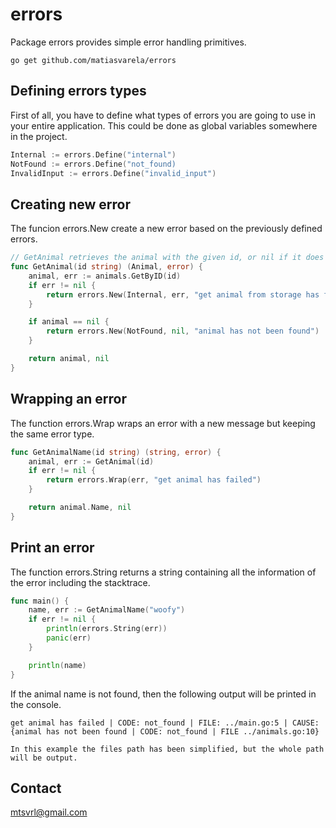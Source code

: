 # errors
Package errors provides simple error handling primitives.

```
go get github.com/matiasvarela/errors
````

## Defining errors types
First of all, you have to define what types of errors you are going to use in your entire application. This could be done as global variables somewhere in the project.

```go
Internal := errors.Define("internal")
NotFound := errors.Define("not_found)
InvalidInput := errors.Define("invalid_input")
```

## Creating new error
The funcion errors.New create a new error based on the previously defined errors.

```go
// GetAnimal retrieves the animal with the given id, or nil if it does not exists.
func GetAnimal(id string) (Animal, error) {
    animal, err := animals.GetByID(id)
    if err != nil {
        return errors.New(Internal, err, "get animal from storage has failed")
    }

    if animal == nil {
        return errors.New(NotFound, nil, "animal has not been found")
    }

    return animal, nil
}
```

## Wrapping an error
The function errors.Wrap wraps an error with a new message but keeping the same error type.

```go
func GetAnimalName(id string) (string, error) {
    animal, err := GetAnimal(id)
    if err != nil {
        return errors.Wrap(err, "get animal has failed")
    }

    return animal.Name, nil 
}
```

## Print an error
The function errors.String returns a string containing all the information of the error including the stacktrace.

```go
func main() {
    name, err := GetAnimalName("woofy")
    if err != nil {
        println(errors.String(err))
        panic(err)
    }

    println(name)
}
```

If the animal name is not found, then the following output will be printed in the console.

```
get animal has failed | CODE: not_found | FILE: ../main.go:5 | CAUSE: {animal has not been found | CODE: not_found | FILE ../animals.go:10}
```

    In this example the files path has been simplified, but the whole path will be output.



## Contact
mtsvrl@gmail.com







